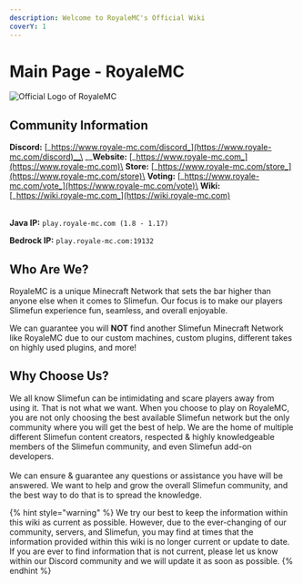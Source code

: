 ```yaml
---
description: Welcome to RoyaleMC's Official Wiki
coverY: 1
---
```


# Main Page - RoyaleMC

![Official Logo of RoyaleMC](.gitbook/assets/RoyalMC\_Logo.png)

## Community Information

**Discord:** [_https://www.royale-mc.com/discord_](https://www.royale-mc.com/discord)__\
__**Website:** [_https://www.royale-mc.com_](https://www.royale-mc.com)\
**Store:** [_https://www.royale-mc.com/store_](https://www.royale-mc.com/store)\
**Voting:** [_https://www.royale-mc.com/vote_](https://www.royale-mc.com/vote)\
**Wiki:** [_https://wiki.royale-mc.com_](https://wiki.royale-mc.com)

\
**Java IP:** `play.royale-mc.com (1.8 - 1.17)`

**Bedrock IP:** `play.royale-mc.com:19132`

## Who Are We?

RoyaleMC is a unique Minecraft Network that sets the bar higher than anyone else when it comes to Slimefun. Our focus is to make our players Slimefun experience fun, seamless, and overall enjoyable.&#x20;

We can guarantee you will **NOT** find another Slimefun Minecraft Network like RoyaleMC due to our custom machines, custom plugins, different takes on highly used plugins, and more!

## Why Choose Us?

We all know Slimefun can be intimidating and scare players away from using it. That is not what we want. When you choose to play on RoyaleMC, you are not only choosing the best available Slimefun network but the only community where you will get the best of help. We are the home of multiple different Slimefun content creators, respected & highly knowledgeable members of the Slimefun community, and even Slimefun add-on developers. \
\
We can ensure & guarantee any questions or assistance you have will be answered. We want to help and grow the overall Slimefun community, and the best way to do that is to spread the knowledge.&#x20;

{% hint style="warning" %}
We try our best to keep the information within this wiki as current as possible. However, due to the ever-changing of our community, servers, and Slimefun, you may find at times that the information provided within this wiki is no longer current or update to date. If you are ever to find information that is not current, please let us know within our Discord community and we will update it as soon as possible.
{% endhint %}

